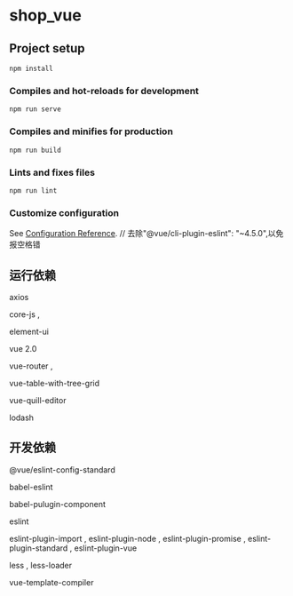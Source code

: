 # shop_vue

## Project setup
```
npm install
```

### Compiles and hot-reloads for development
```
npm run serve
```

### Compiles and minifies for production
```
npm run build
```

### Lints and fixes files
```
npm run lint
```

### Customize configuration
See [Configuration Reference](https://cli.vuejs.org/config/).
  // 去除"@vue/cli-plugin-eslint": "~4.5.0",以免报空格错



## 运行依赖

axios 

 core-js ,

element-ui 

 vue 2.0 

 vue-router ,

vue-table-with-tree-grid

vue-quill-editor

lodash



## 开发依赖

@vue/eslint-config-standard

babel-eslint

babel-pulugin-component

eslint

eslint-plugin-import , eslint-plugin-node , eslint-plugin-promise , eslint-plugin-standard , eslint-plugin-vue

less , less-loader

vue-template-compiler

